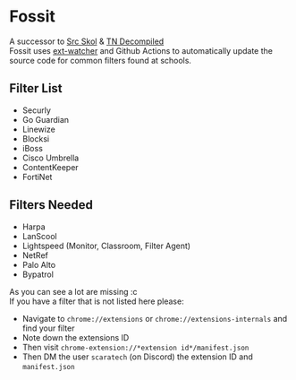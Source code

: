 # Fossit
A successor to [Src Skol](https://github.com/Src-Skol) & [TN Decompiled](https://github.com/TN-Decompile)\
Fossit uses [ext-watcher](https://github.com/ading2210/ext-watcher) and Github Actions to automatically update the source code for common filters found at schools.

## Filter List
- Securly
- Go Guardian
- Linewize
- Blocksi
- iBoss
- Cisco Umbrella
- ContentKeeper
- FortiNet

## Filters Needed
- Harpa
- LanScool
- Lightspeed (Monitor, Classroom, Filter Agent)
- NetRef
- Palo Alto
- Bypatrol

As you can see a lot are missing :c\
If you have a filter that is not listed here please:
- Navigate to `chrome://extensions` or `chrome://extensions-internals` and find your filter
- Note down the extensions ID
- Then visit `chrome-extension://*extension id*/manifest.json`
- Then DM the user `scaratech` (on Discord) the extension ID and `manifest.json`

